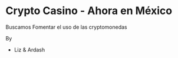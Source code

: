# Crypto Casino - Ahora en México

Buscamos Fomentar el uso de las cryptomonedas


By
- Liz & Ardash